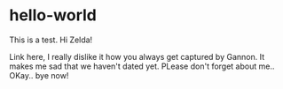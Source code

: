 # hello-world
This is a test.
Hi Zelda!

Link here, I really dislike it how you always get captured by Gannon. It makes me sad that we haven't dated yet. PLease don't forget about me.. OKay.. bye now!
